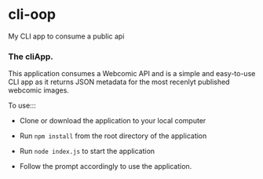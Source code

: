 # cli-oop
My CLI app to consume a public api


### The cliApp.

This application consumes a Webcomic API and is a simple and easy-to-use CLI app as it returns JSON metadata for the most recenlyt published
webcomic images.

To use:::

- Clone or download the application to your local computer

- Run `npm install` from the root directory of the application

- Run `node index.js` to start the application

- Follow the prompt accordingly to use the application.
